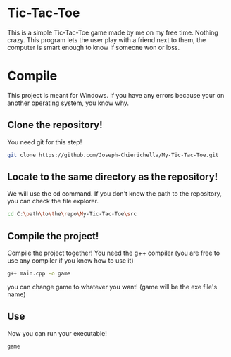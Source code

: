 # Tic-Tac-Toe

This is a simple Tic-Tac-Toe game made by me on my free time. Nothing crazy. This program lets the user play with a friend next to them, the computer is smart enough to know if someone won or loss.

# Compile
This project is meant for Windows. If you have any errors because your on another operating system, you know why.
## Clone the repository!
You need git for this step!
``` bash
git clone https://github.com/Joseph-Chierichella/My-Tic-Tac-Toe.git
```
## Locate to the same directory as the repository!
We will use the cd command.
If you don't know the path to the repository, you can check the file explorer.
``` bash
cd C:\path\to\the\repo\My-Tic-Tac-Toe\src
```
## Compile the project!
Compile the project together!
You need the g++ compiler (you are free to use any compiler if you know how to use it)
``` bash
g++ main.cpp -o game
```
you can change game to whatever you want! (game will be the exe file's name)
## Use
Now you can run your executable!
``` bash
game
```
